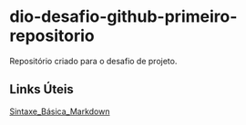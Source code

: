 # dio-desafio-github-primeiro-repositorio
Repositório criado para o desafio de projeto.

## Links Úteis
[Sintaxe_Básica_Markdown](https://www.markdownguide.org/basic-syntax)
